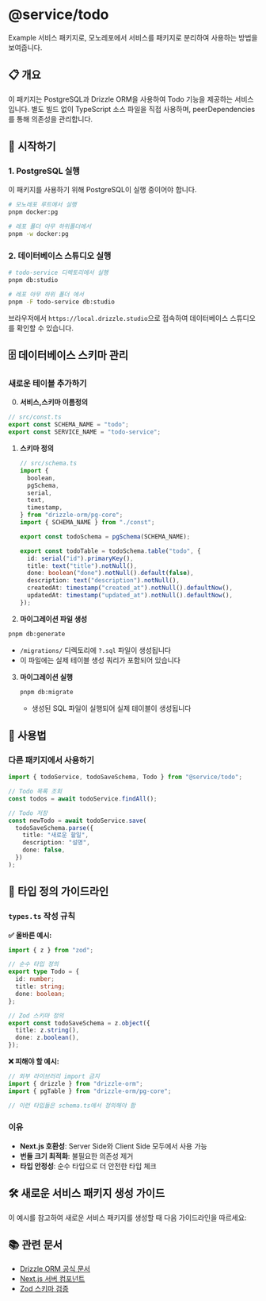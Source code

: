 # @service/todo

Example 서비스 패키지로, 모노레포에서 서비스를 패키지로 분리하여 사용하는 방법을 보여줍니다.

## 📋 개요

이 패키지는 PostgreSQL과 Drizzle ORM을 사용하여 Todo 기능을 제공하는 서비스입니다. 별도 빌드 없이 TypeScript 소스 파일을 직접 사용하며, peerDependencies를 통해 의존성을 관리합니다.

## 🚀 시작하기

### 1. PostgreSQL 실행

이 패키지를 사용하기 위해 PostgreSQL이 실행 중이어야 합니다.

```bash
# 모노레포 루트에서 실행
pnpm docker:pg

# 레포 폴더 아무 하위폴더에서
pnpm -w docker:pg
```

### 2. 데이터베이스 스튜디오 실행

```bash
# todo-service 디렉토리에서 실행
pnpm db:studio

# 레포 아무 하위 폴더 에서
pnpm -F todo-service db:studio
```

브라우저에서 `https://local.drizzle.studio`으로 접속하여 데이터베이스 스튜디오를 확인할 수 있습니다.

## 🗄️ 데이터베이스 스키마 관리

### 새로운 테이블 추가하기

0. **서비스,스키마 이름정의**

```typescript
// src/const.ts
export const SCHEMA_NAME = "todo";
export const SERVICE_NAME = "todo-service";
```

1. **스키마 정의**

   ```typescript
   // src/schema.ts
   import {
     boolean,
     pgSchema,
     serial,
     text,
     timestamp,
   } from "drizzle-orm/pg-core";
   import { SCHEMA_NAME } from "./const";

   export const todoSchema = pgSchema(SCHEMA_NAME);

   export const todoTable = todoSchema.table("todo", {
     id: serial("id").primaryKey(),
     title: text("title").notNull(),
     done: boolean("done").notNull().default(false),
     description: text("description").notNull(),
     createdAt: timestamp("created_at").notNull().defaultNow(),
     updatedAt: timestamp("updated_at").notNull().defaultNow(),
   });
   ```

2. **마이그레이션 파일 생성**

```bash
pnpm db:generate
```

- `/migrations/` 디렉토리에 `?.sql` 파일이 생성됩니다
- 이 파일에는 실제 테이블 생성 쿼리가 포함되어 있습니다

3. **마이그레이션 실행**
   ```bash
   pnpm db:migrate
   ```
   - 생성된 SQL 파일이 실행되어 실제 테이블이 생성됩니다

## 🔧 사용법

### 다른 패키지에서 사용하기

```typescript
import { todoService, todoSaveSchema, Todo } from "@service/todo";

// Todo 목록 조회
const todos = await todoService.findAll();

// Todo 저장
const newTodo = await todoService.save(
  todoSaveSchema.parse({
    title: "새로운 할일",
    description: "설명",
    done: false,
  })
);
```

## 📝 타입 정의 가이드라인

### `types.ts` 작성 규칙

**✅ 올바른 예시:**

```typescript
import { z } from "zod";

// 순수 타입 정의
export type Todo = {
  id: number;
  title: string;
  done: boolean;
};

// Zod 스키마 정의
export const todoSaveSchema = z.object({
  title: z.string(),
  done: z.boolean(),
});
```

**❌ 피해야 할 예시:**

```typescript
// 외부 라이브러리 import 금지
import { drizzle } from "drizzle-orm";
import { pgTable } from "drizzle-orm/pg-core";

// 이런 타입들은 schema.ts에서 정의해야 함
```

### 이유

- **Next.js 호환성**: Server Side와 Client Side 모두에서 사용 가능
- **번들 크기 최적화**: 불필요한 의존성 제거
- **타입 안정성**: 순수 타입으로 더 안전한 타입 체크

## 🛠️ 새로운 서비스 패키지 생성 가이드

이 예시를 참고하여 새로운 서비스 패키지를 생성할 때 다음 가이드라인을 따르세요:

## 📚 관련 문서

- [Drizzle ORM 공식 문서](https://orm.drizzle.team/)
- [Next.js 서버 컴포넌트](https://nextjs.org/docs/app/building-your-application/rendering/server-components)
- [Zod 스키마 검증](https://zod.dev/)
